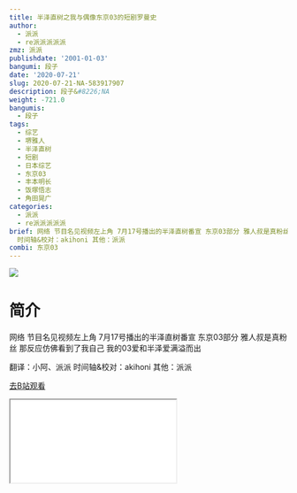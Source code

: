 ```yaml
---
title: 半泽直树之我与偶像东京03的短剧罗曼史
author:
  - 派派
  - re派派派派派
zmz: 派派
publishdate: '2001-01-03'
bangumi: 段子
date: '2020-07-21'
slug: 2020-07-21-NA-583917907
description: 段子&#8226;NA
weight: -721.0
bangumis:
  - 段子
tags:
  - 综艺
  - 堺雅人
  - 半泽直树
  - 短剧
  - 日本综艺
  - 东京03
  - 丰本明长
  - 饭塚悟志
  - 角田晃广
categories:
  - 派派
  - re派派派派派
brief: 网络 节目名见视频左上角 7月17号播出的半泽直树番宣 东京03部分 雅人叔是真粉丝 那反应仿佛看到了我自己 我的03爱和半泽爱满溢而出 翻译：小阿、派派
  时间轴&校对：akihoni 其他：派派
combi: 东京03
---
```

![](https://raw.githubusercontent.com/tcgriffith/owaraisite/master/static/tmpimg/a13d8dc5b46e0c000d5ee16b0ba527492f4cd35a.jpg.480.jpg)
# 简介  
网络 节目名见视频左上角
7月17号播出的半泽直树番宣 东京03部分
雅人叔是真粉丝 那反应仿佛看到了我自己 我的03爱和半泽爱满溢而出

翻译：小阿、派派
时间轴&校对：akihoni
其他：派派  

[去B站观看](https://www.bilibili.com/video/av583917907/)
<div class ="resp-container"><iframe class="testiframe" src="//player.bilibili.com/player.html?aid=583917907"", scrolling="no", allowfullscreen="true" > </iframe></div> 
